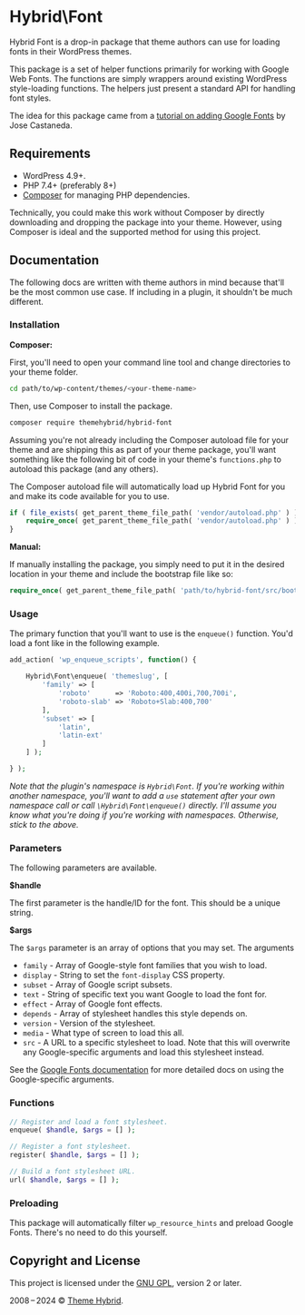 # Hybrid\\Font

Hybrid Font is a drop-in package that theme authors can use for loading fonts in their WordPress themes.

This package is a set of helper functions primarily for working with Google Web Fonts. The functions are simply
wrappers around existing WordPress style-loading functions. The helpers just present a standard API for handling font styles.

The idea for this package came from a [tutorial on adding Google Fonts](https://blog.josemcastaneda.com/2016/02/29/adding-removing-fonts-from-a-theme/) by Jose Castaneda.

## Requirements

* WordPress 4.9+.
* PHP 7.4+ (preferably 8+)
* [Composer](https://getcomposer.org/) for managing PHP dependencies.

Technically, you could make this work without Composer by directly downloading and dropping the package into your theme.  However, using Composer is ideal and the supported method for using this project.

## Documentation

The following docs are written with theme authors in mind because that'll be the most common use case.  If including in a plugin, it shouldn't be much different.

### Installation

**Composer:**

First, you'll need to open your command line tool and change directories to your theme folder.

```bash
cd path/to/wp-content/themes/<your-theme-name>
```

Then, use Composer to install the package.

```bash
composer require themehybrid/hybrid-font
```

Assuming you're not already including the Composer autoload file for your theme and are shipping this as part of your theme package, you'll want something like the following bit of code in your theme's `functions.php` to autoload this package (and any others).

The Composer autoload file will automatically load up Hybrid Font for you and make its code available for you to use.

```php
if ( file_exists( get_parent_theme_file_path( 'vendor/autoload.php' ) ) ) {
	require_once( get_parent_theme_file_path( 'vendor/autoload.php' ) );
}
```

**Manual:**

If manually installing the package, you simply need to put it in the desired location in your theme and include the bootstrap file like so:

```php
require_once( get_parent_theme_file_path( 'path/to/hybrid-font/src/bootstrap-font.php' ) );
```

### Usage

The primary function that you'll want to use is the `enqueue()` function.  You'd load a font like in the following example.

```php
add_action( 'wp_enqueue_scripts', function() {

	Hybrid\Font\enqueue( 'themeslug', [
		'family' => [
			'roboto'      => 'Roboto:400,400i,700,700i',
			'roboto-slab' => 'Roboto+Slab:400,700'
		],
		'subset' => [
			'latin',
			'latin-ext'
		]
	] );

} );
```

_Note that the plugin's namespace is `Hybrid\Font`.  If you're working within another namespace, you'll want to add a `use` statement after your own namespace call or call `\Hybrid\Font\enqueue()` directly.  I'll assume you know what you're doing if you're working with namespaces.  Otherwise, stick to the above._

### Parameters

The following parameters are available.

**$handle**

The first parameter is the handle/ID for the font. This should be a unique string.

**$args**

The `$args` parameter is an array of options that you may set.  The arguments

* `family` - Array of Google-style font families that you wish to load.
* `display` - String to set the `font-display` CSS property.
* `subset` - Array of Google script subsets.
* `text` - String of specific text you want Google to load the font for.
* `effect` - Array of Google font effects.
* `depends` - Array of stylesheet handles this style depends on.
* `version` - Version of the stylesheet.
* `media` - What type of screen to load this all.
* `src` - A URL to a specific stylesheet to load. Note that this will overwrite any Google-specific arguments and load this stylesheet instead.

See the [Google Fonts documentation](https://developers.google.com/fonts/docs/getting_started) for more detailed docs on using the Google-specific arguments.

### Functions

```php
// Register and load a font stylesheet.
enqueue( $handle, $args = [] );

// Register a font stylesheet.
register( $handle, $args = [] );

// Build a font stylesheet URL.
url( $handle, $args = [] );
```

### Preloading

This package will automatically filter `wp_resource_hints` and preload Google Fonts. There's no need to do this yourself.

## Copyright and License

This project is licensed under the [GNU GPL](https://www.gnu.org/licenses/old-licenses/gpl-2.0.html), version 2 or later.

2008&thinsp;&ndash;&thinsp;2024 &copy; [Theme Hybrid](https://themehybrid.com).
